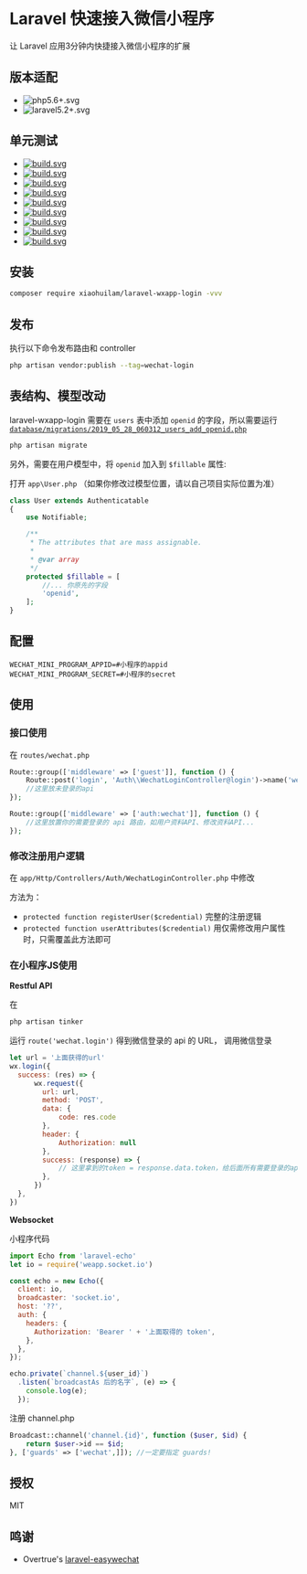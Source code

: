 # Laravel 快速接入微信小程序
让 Laravel 应用3分钟内快捷接入微信小程序的扩展


## 版本适配
- ![php5.6+.svg](https://img.shields.io/badge/PHP-5.6+-4c1.svg)
- ![laravel5.2+.svg](https://img.shields.io/badge/Laravel-5.2+-4c1.svg)

## 单元测试
- [![build.svg](https://badges.herokuapp.com/travis/xiaohuilam/laravel-wxapp-login?branch=master&env=LARAVEL=%276.2.*%27&label=6.2)](https://travis-ci.org/xiaohuilam/laravel-wxapp-login)
- [![build.svg](https://badges.herokuapp.com/travis/xiaohuilam/laravel-wxapp-login?branch=master&env=LARAVEL=%276.0.*%27&label=6.0)](https://travis-ci.org/xiaohuilam/laravel-wxapp-login)
- [![build.svg](https://badges.herokuapp.com/travis/xiaohuilam/laravel-wxapp-login?branch=master&env=LARAVEL=%275.8.*%27&label=5.8)](https://travis-ci.org/xiaohuilam/laravel-wxapp-login)
- [![build.svg](https://badges.herokuapp.com/travis/xiaohuilam/laravel-wxapp-login?branch=master&env=LARAVEL=%275.7.*%27&label=5.7)](https://travis-ci.org/xiaohuilam/laravel-wxapp-login)
- [![build.svg](https://badges.herokuapp.com/travis/xiaohuilam/laravel-wxapp-login?branch=master&env=LARAVEL=%275.6.*%27&label=5.6)](https://travis-ci.org/xiaohuilam/laravel-wxapp-login)
- [![build.svg](https://badges.herokuapp.com/travis/xiaohuilam/laravel-wxapp-login?branch=master&env=LARAVEL=%275.5.*%27&label=5.5)](https://travis-ci.org/xiaohuilam/laravel-wxapp-login)
- [![build.svg](https://badges.herokuapp.com/travis/xiaohuilam/laravel-wxapp-login?branch=master&env=LARAVEL=%275.4.*%27&label=5.4)](https://travis-ci.org/xiaohuilam/laravel-wxapp-login)
- [![build.svg](https://badges.herokuapp.com/travis/xiaohuilam/laravel-wxapp-login?branch=master&env=LARAVEL=%275.3.*%27&label=5.3)](https://travis-ci.org/xiaohuilam/laravel-wxapp-login)
- [![build.svg](https://badges.herokuapp.com/travis/xiaohuilam/laravel-wxapp-login?branch=master&env=LARAVEL=%275.2.*%27&label=5.2)](https://travis-ci.org/xiaohuilam/laravel-wxapp-login)



## 安装
```bash
composer require xiaohuilam/laravel-wxapp-login -vvv
```

## 发布
执行以下命令发布路由和 controller
```bash
php artisan vendor:publish --tag=wechat-login
```

## 表结构、模型改动
laravel-wxapp-login 需要在 `users` 表中添加 `openid` 的字段，所以需要运行 [`database/migrations/2019_05_28_060312_users_add_openid.php`](https://github.com/xiaohuilam/laravel-wxapp-login/blob/master/publishes/migrations/2019_05_28_060312_users_add_openid.php)
```bash
php artisan migrate
```

另外，需要在用户模型中，将 `openid` 加入到 `$fillable` 属性:

打开 `app\User.php` （如果你修改过模型位置，请以自己项目实际位置为准）
```php
class User extends Authenticatable
{
    use Notifiable;

    /**
     * The attributes that are mass assignable.
     *
     * @var array
     */
    protected $fillable = [
        //... 你原先的字段
        'openid',
    ];
}
```

## 配置
```env
WECHAT_MINI_PROGRAM_APPID=#小程序的appid
WECHAT_MINI_PROGRAM_SECRET=#小程序的secret
```

## 使用

### 接口使用

在 `routes/wechat.php`
```php
Route::group(['middleware' => ['guest']], function () {
    Route::post('login', 'Auth\\WechatLoginController@login')->name('wechat.login');
    //这里放未登录的api
});

Route::group(['middleware' => ['auth:wechat']], function () {
    //这里放置你的需要登录的 api 路由，如用户资料API、修改资料API...
});
```

### 修改注册用户逻辑

在 `app/Http/Controllers/Auth/WechatLoginController.php` 中修改

方法为：
- `protected function registerUser($credential)` 完整的注册逻辑
- `protected function userAttributes($credential)` 用仅需修改用户属性时，只需覆盖此方法即可


### 在小程序JS使用

**Restful API**

在
```bash
php artisan tinker
```
运行 `route('wechat.login')` 得到微信登录的 api 的 URL， 调用微信登录
```javascript
let url = '上面获得的url'
wx.login({
  success: (res) => {
      wx.request({
        url: url,
        method: 'POST',
        data: {
            code: res.code
        },
        header: {
            Authorization: null
        },
        success: (response) => {
            // 这里拿到的token = response.data.token，给后面所有需要登录的api都带上 {headers: {Authorization: response.data.token}}
        },
      })
  },
})
```

**Websocket**

小程序代码
```javascript
import Echo from 'laravel-echo'
let io = require('weapp.socket.io')

const echo = new Echo({
  client: io,
  broadcaster: 'socket.io',
  host: '??',
  auth: {
    headers: {
      Authorization: 'Bearer ' + '上面取得的 token',
    },
  },
});

echo.private(`channel.${user_id}`)
  .listen(`broadcastAs 后的名字`, (e) => {
    console.log(e);
  });
```

注册 channel.php
```php
Broadcast::channel('channel.{id}', function ($user, $id) {
    return $user->id == $id;
}, ['guards' => ['wechat',]]); //一定要指定 guards!

```

## 授权
MIT

## 鸣谢
- Overtrue's [laravel-easywechat](https://github.com/overtrue/laravel-wechat)

